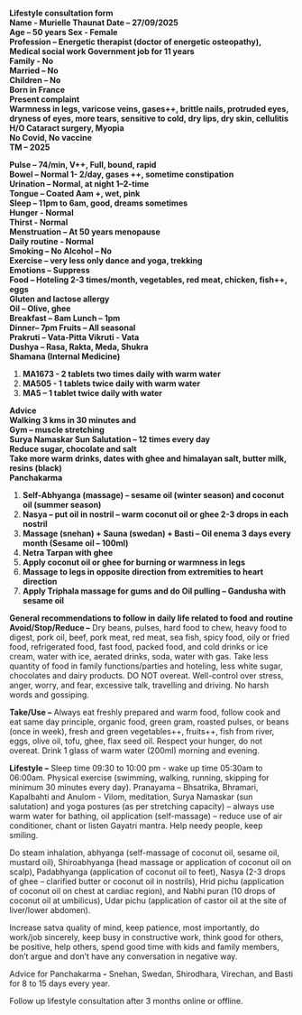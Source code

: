 **Lifestyle consultation form**  
**Name	\- Murielle Thaunat					Date – 27/09/2025**  
**Age – 50 years						Sex \- Female**  
**Profession – Energetic therapist (doctor of energetic osteopathy), Medical social work Government job for 11 years**   
**Family	 \- No**						  
**Married – No**  
**Children – No**  
**Born in France**  
**Present complaint**  
**Warmness in legs, varicose veins, gases++, brittle nails, protruded eyes, dryness of eyes, more tears, sensitive to cold, dry lips, dry skin, cellulitis**  
**H/O Cataract surgery, Myopia**  
**No Covid, No vaccine**   
**TM – 2025**

**Pulse – 74/min, V++, Full, bound, rapid**		  
**Bowel – Normal 1- 2/day, gases \++, sometime constipation**  
**Urination – Normal, at night 1–2-time**		  
**Tongue – Coated Aam \+, wet, pink**  
**Sleep – 11pm to 6am, good, dreams sometimes**  
**Hunger \- Normal**  
**Thirst \- Normal**					  
**Menstruation – At 50 years menopause**  
**Daily routine \- Normal**  
**Smoking – No					Alcohol – No**   
**Exercise – very less only dance and yoga, trekking**  
**Emotions – Suppress**  
**Food – Hoteling 2-3 times/month, vegetables, red meat, chicken, fish++, eggs**  
**Gluten and lactose allergy**  
**Oil – Olive, ghee**  
**Breakfast – 8am					Lunch – 1pm**   
**Dinner– 7pm						Fruits – All seasonal**  
**Prakruti – Vata-Pitta				Vikruti \- Vata**  
**Dushya – Rasa, Rakta, Meda, Shukra**  
**Shamana (Internal Medicine)**

1. **MA1673 \- 2 tablets two times daily with warm water**  
2. **MA505 \- 1 tablets twice daily with warm water**  
3. **MA5 – 1 tablet twice daily with water**

**Advice**   
**Walking 3 kms in 30 minutes and**  
**Gym – muscle stretching**   
**Surya Namaskar Sun Salutation – 12 times every day**  
**Reduce sugar, chocolate and salt**  
**Take more warm drinks, dates with ghee and himalayan salt, butter milk, resins (black)**  
**Panchakarma**

1. **Self-Abhyanga (massage) – sesame oil (winter season) and coconut oil (summer season)**  
2. **Nasya – put oil in nostril – warm coconut oil or ghee 2-3 drops in each nostril**  
3. **Massage (snehan) \+ Sauna (swedan) \+ Basti – Oil enema 3 days every month (Sesame oil – 100ml)**  
4. **Netra Tarpan with ghee**  
5. **Apply coconut oil or ghee for burning or warmness in legs**  
6. **Massage to legs in opposite direction from extremities to heart direction**  
7. **Apply Triphala massage for gums and do Oil pulling – Gandusha with sesame oil**  
   

**General recommendations to follow in daily life related to food and routine**  
**Avoid/Stop/Reduce –** Dry beans, pulses, hard food to chew, heavy food to digest, pork oil, beef, pork meat, red meat, sea fish, spicy food, oily or fried food, refrigerated food, fast food, packed food, and cold drinks or ice cream, water with ice, aerated drinks, soda, water with gas. Take less quantity of food in family functions/parties and hoteling, less white sugar, chocolates and dairy products. DO NOT overeat. Well-control over stress, anger, worry, and fear, excessive talk, travelling and driving. No harsh words and gossiping.

**Take/Use –** Always eat freshly prepared and warm food, follow cook and eat same day principle, organic food, green gram, roasted pulses, or beans (once in week), fresh and green vegetables++, fruits++, fish from river, eggs, olive oil, tofu, ghee, flax seed oil. Respect your hunger, do not overeat. Drink 1 glass of warm water (200ml) morning and evening.

**Lifestyle –** Sleep time 09:30 to 10:00 pm \- wake up time 05:30am to 06:00am. Physical exercise (swimming, walking, running, skipping for minimum 30 minutes every day). Pranayama – Bhsatrika, Bhramari, Kapalbahti and Anulom \- Vilom, meditation, Surya Namaskar (sun salutation) and yoga postures (as per stretching capacity) – always use warm water for bathing, oil application (self-massage) – reduce use of air conditioner, chant or listen Gayatri mantra. Help needy people, keep smiling. 

Do steam inhalation, abhyanga (self-massage of coconut oil, sesame oil, mustard oil), Shiroabhyanga (head massage or application of coconut oil on scalp), Padabhyanga (application of coconut oil to feet), Nasya (2-3 drops of ghee – clarified butter or coconut oil in nostrils), Hrid pichu (application of coconut oil on chest at cardiac region),  and Nabhi puran (10 drops of coconut oil at umbilicus), Udar pichu (application of castor oil at the site of liver/lower abdomen).

Increase satva quality of mind, keep patience, most importantly, do work/job sincerely, keep busy in constructive work, think good for others, be positive, help others, spend good time with kids and family members, don’t argue and don’t have any conversation in negative way.

Advice for Panchakarma **\-** Snehan, Swedan, Shirodhara, Virechan, and Basti for 8 to 15 days every year. 

Follow up lifestyle consultation after 3 months online or offline.   
